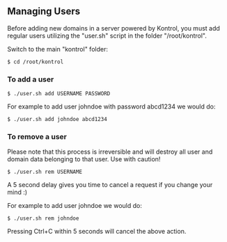 ## Managing Users

Before adding new domains in a server powered by Kontrol, you must add regular users utilizing the "user.sh" script in the folder "/root/kontrol".

Switch to the main "kontrol" folder:
```
$ cd /root/kontrol
```

### To add a user
```
$ ./user.sh add USERNAME PASSWORD
```

For example to add user johndoe with password abcd1234 we would do:
```
$ ./user.sh add johndoe abcd1234
```


### To remove a user
Please note that this process is irreversible and will destroy all user and domain data belonging to that user. Use with caution!

```
$ ./user.sh rem USERNAME
```

A 5 second delay gives you time to cancel a request if you change your mind :)

For example to add user johndoe we would do:
```
$ ./user.sh rem johndoe
```

Pressing Ctrl+C within 5 seconds will cancel the above action.
